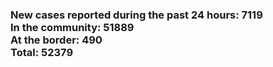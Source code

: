 ### New cases reported during the past 24 hours: 7119<br/>In the community: 51889<br/>At the border: 490<br/>Total: 52379